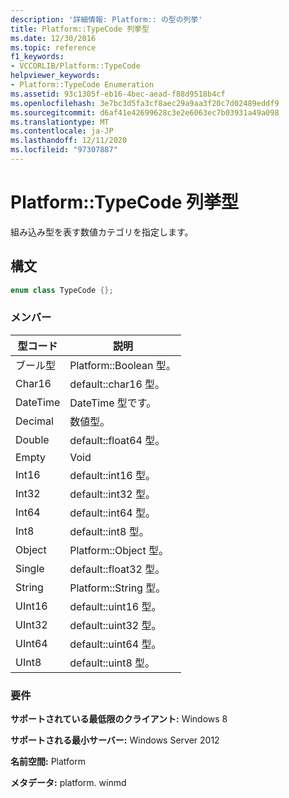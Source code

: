 ```yaml
---
description: '詳細情報: Platform:: の型の列挙'
title: Platform::TypeCode 列挙型
ms.date: 12/30/2016
ms.topic: reference
f1_keywords:
- VCCORLIB/Platform::TypeCode
helpviewer_keywords:
- Platform::TypeCode Enumeration
ms.assetid: 93c1305f-eb16-4bec-aead-f88d9518b4cf
ms.openlocfilehash: 3e7bc3d5fa3cf8aec29a9aa3f20c7d02489eddf9
ms.sourcegitcommit: d6af41e42699628c3e2e6063ec7b03931a49a098
ms.translationtype: MT
ms.contentlocale: ja-JP
ms.lasthandoff: 12/11/2020
ms.locfileid: "97307887"
---
```

# <a name="platformtypecode-enumeration"></a>Platform::TypeCode 列挙型

組み込み型を表す数値カテゴリを指定します。

## <a name="syntax"></a>構文

```cpp
enum class TypeCode {};
```

### <a name="members"></a>メンバー

|型コード|説明|
|---------------|-----------------|
|ブール型|Platform::Boolean 型。|
|Char16|default::char16 型。|
|DateTime|DateTime 型です。|
|Decimal|数値型。|
|Double|default::float64 型。|
|Empty|Void|
|Int16|default::int16 型。|
|Int32|default::int32 型。|
|Int64|default::int64 型。|
|Int8|default::int8 型。|
|Object|Platform::Object 型。|
|Single|default::float32 型。|
|String|Platform::String 型。|
|UInt16|default::uint16 型。|
|UInt32|default::uint32 型。|
|UInt64|default::uint64 型。|
|UInt8|default::uint8 型。|

### <a name="requirements"></a>要件

**サポートされている最低限のクライアント:** Windows 8

**サポートされる最小サーバー:** Windows Server 2012

**名前空間:** Platform

**メタデータ:** platform. winmd
